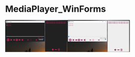 # MediaPlayer_WinForms

<div style="display:flex">
  <img src="./Screenshot/1.png" width="200px" alt="Screenshot-1">
  <img src="./Screenshot/2.png" width="200px" alt="Screenshot-2">
 </div>
